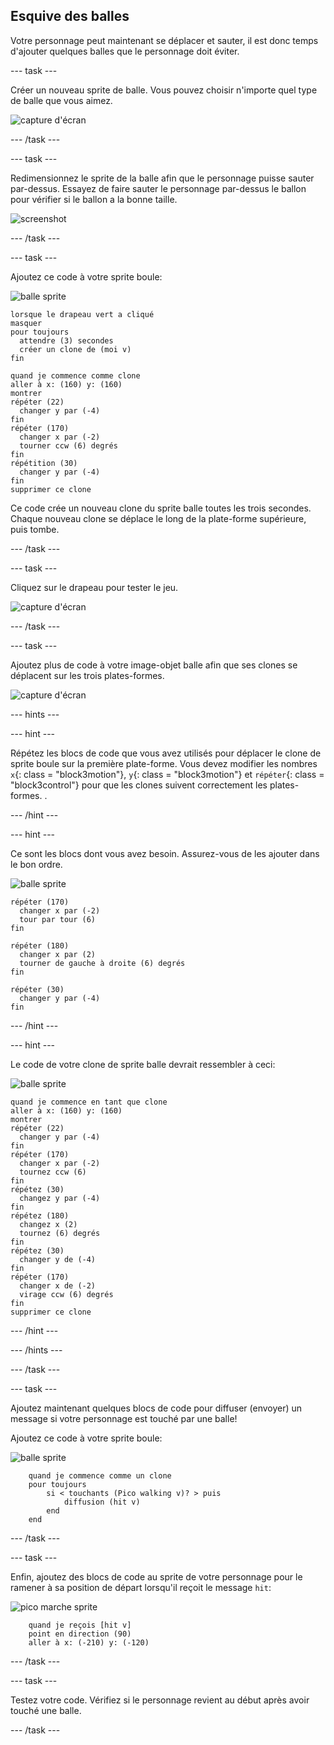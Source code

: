 ## Esquive des balles

Votre personnage peut maintenant se déplacer et sauter, il est donc temps d'ajouter quelques balles que le personnage doit éviter.

\--- task \---

Créer un nouveau sprite de balle. Vous pouvez choisir n'importe quel type de balle que vous aimez.

![capture d'écran](images/dodge-balls.png)

\--- /task \---

\--- task \---

Redimensionnez le sprite de la balle afin que le personnage puisse sauter par-dessus. Essayez de faire sauter le personnage par-dessus le ballon pour vérifier si le ballon a la bonne taille.

![screenshot](images/dodge-ball-resize.png)

\--- /task \---

\--- task \---

Ajoutez ce code à votre sprite boule:

![balle sprite](images/ball_sprite.png)

```blocks3
lorsque le drapeau vert a cliqué
masquer
pour toujours 
  attendre (3) secondes
  créer un clone de (moi v)
fin
```

```blocks3
quand je commence comme clone
aller à x: (160) y: (160)
montrer
répéter (22) 
  changer y par (-4)
fin
répéter (170) 
  changer x par (-2)
  tourner ccw (6) degrés
fin
répétition (30) 
  changer y par (-4)
fin
supprimer ce clone
```

Ce code crée un nouveau clone du sprite balle toutes les trois secondes. Chaque nouveau clone se déplace le long de la plate-forme supérieure, puis tombe.

\--- /task \---

\--- task \---

Cliquez sur le drapeau pour tester le jeu.

![capture d'écran](images/dodge-ball-test.png)

\--- /task \---

\--- task \---

Ajoutez plus de code à votre image-objet balle afin que ses clones se déplacent sur les trois plates-formes.

![capture d'écran](images/dodge-ball-more-motion.png)

\--- hints \---

\--- hint \---

Répétez les blocs de code que vous avez utilisés pour déplacer le clone de sprite boule sur la première plate-forme. Vous devez modifier les nombres `x`{: class = "block3motion"}, `y`{: class = "block3motion"} et `répéter`{: class = "block3control"} pour que les clones suivent correctement les plates-formes. .

\--- /hint \---

\--- hint \---

Ce sont les blocs dont vous avez besoin. Assurez-vous de les ajouter dans le bon ordre.

![balle sprite](images/ball_sprite.png)

```blocks3
répéter (170) 
  changer x par (-2)
  tour par tour (6)
fin

répéter (180) 
  changer x par (2)
  tourner de gauche à droite (6) degrés
fin

répéter (30) 
  changer y par (-4)
fin
```

\--- /hint \---

\--- hint \---

Le code de votre clone de sprite balle devrait ressembler à ceci:

![balle sprite](images/ball_sprite.png)

```blocks3
quand je commence en tant que clone
aller à x: (160) y: (160)
montrer
répéter (22) 
  changer y par (-4)
fin
répéter (170) 
  changer x par (-2)
  tournez ccw (6)
fin
répétez (30) 
  changez y par (-4)
fin
répétez (180) 
  changez x (2)
  tournez (6) degrés
fin
répétez (30) 
  changer y de (-4)
fin
répéter (170) 
  changer x de (-2)
  virage ccw (6) degrés
fin
supprimer ce clone
```

\--- /hint \---

\--- /hints \---

\--- /task \---

\--- task \---

Ajoutez maintenant quelques blocs de code pour diffuser (envoyer) un message si votre personnage est touché par une balle!

Ajoutez ce code à votre sprite boule:

![balle sprite](images/ball_sprite.png)

```blocks3
    quand je commence comme un clone
    pour toujours
        si < touchants (Pico walking v)? > puis
            diffusion (hit v)
        end
    end
```

\--- /task \---

\--- task \---

Enfin, ajoutez des blocs de code au sprite de votre personnage pour le ramener à sa position de départ lorsqu'il reçoit le message `hit`:

![pico marche sprite](images/pico_walking_sprite.png)

```blocks3
    quand je reçois [hit v]
    point en direction (90)
    aller à x: (-210) y: (-120)
```

\--- /task \---

\--- task \---

Testez votre code. Vérifiez si le personnage revient au début après avoir touché une balle.

\--- /task \---